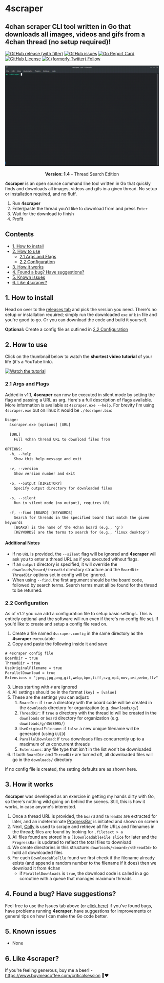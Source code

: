 # 4scraper

## 4chan scraper CLI tool written in Go that downloads all images, videos and gifs from a 4chan thread (no setup required)!

[![GitHub release (with filter)](https://img.shields.io/github/v/release/criticalsession/4scraper)](https://github.com/criticalsession/4scraper/releases)
[![GitHub issues](https://img.shields.io/github/issues/criticalsession/4scraper)](https://github.com/criticalsession/4scraper/issues)
[![Go Report Card](https://goreportcard.com/badge/github.com/criticalsession/4scraper)](https://goreportcard.com/report/github.com/criticalsession/4scraper)
[![GitHub License](https://img.shields.io/github/license/criticalsession/4scraper)](https://github.com/criticalsession/4scraper/blob/main/LICENSE)
[![X (formerly Twitter) Follow](https://img.shields.io/twitter/follow/criticalsession)](https://twitter.com/criticalsession)

<p align="center">
  <img src="https://github.com/criticalsession/4scraper/blob/main/docs/4scraper_search.gif?raw=true" width="608" />
</p>

<p align="center"><b>Version: 1.4</b> - Thread Search Edition</p>

**4scraper** is an open source command line tool written in Go that quickly finds and downloads all images, videos and gifs in a given thread. No setup or installation required, and no fluff.

1. Run **4scraper**
2. Enter/paste the thread you'd like to download from and press `Enter`
3. Wait for the download to finish
4. Profit

## Contents

- [1. How to install](#1-how-to-install)
- [2. How to use](#2-how-to-use)
    - [2.1 Args and Flags](#21-args-and-flags)
    - [2.2 Configuration](#22-configuration)
- [3. How it works](#3-how-it-works)
- [4. Found a bug? Have suggestions?](#4-found-a-bug-have-suggestions)
- [5. Known issues](#5-known-issues)
- [6. Like 4scraper?](#6-like-4scraper)

## 1. How to install

Head on over to the <a href="https://github.com/criticalsession/4scraper/releases">releases tab</a> and pick the version you need. There's no setup or installation required; simply run the downloaded `exe` or `bin` file and you're good to go. Or you can download the code and build it yourself.

**Optional:** Create a config file as outlined in [2.2 Configuration](#22-configuration-v12)

## 2. How to use

Click on the thumbnail below to watch the **shortest video tutorial** of your life (it's a YouTube link).

<a href="https://www.youtube.com/watch?v=2cLXpOMFGdc" target="_blank">
    <img src="https://img.youtube.com/vi/2cLXpOMFGdc/0.jpg" alt="Watch the tutorial" width="240"/>
</a>

### 2.1 Args and Flags

Added in v1.1, **4scraper** can now be executed in silent mode by setting the flag and passing a URL as arg. Here's a full description of flags available. More information is available at `4scraper.exe --help`. For brevity I'm using `4scraper.exe` but on linux it would be `./4scraper.bin`:

```
Usage: 
  4scraper.exe [options] [URL]

  [URL]                
    Full 4chan thread URL to download files from

OPTIONS:
  -h, --help         
    Show this help message and exit

  -v, --version      
    Show version number and exit

  -o, --output [DIRECTORY]
    Specify output directory for downloaded files

  -s, --silent       
    Run in silent mode (no output), requires URL

  -f, --find [BOARD] [KEYWORDS]
    Search for threads in the specified board that match the given keywords
    [BOARD] is the name of the 4chan board (e.g., 'g')
    [KEYWORDS] are the terms to search for (e.g., 'linux desktop')  
```
#### Additional Notes

- If no `URL` is provided, the `--silent` flag will be ignored and **4scraper** will ask you to enter a thread URL as if you executed without flags.
- If an `output` directory is specified, it will override the `downloads/board/threadid` directory structure and the `BoardDir` `ThreadDir` options set in config will be ignored.
- When using `--find`, the first argument should be the board code, followed by search terms. Search terms must all be found for the thread to be returned.

### 2.2 Configuration

As of v1.2 you can add a configuration file to setup basic settings. This is entirely optional and the software will run even if there's no config file set. If you'd like to create and setup a config file read on.

1. Create a file named `4scraper.config` in the same directory as the **4scraper** executable
2. Copy and paste the following inside it and save
```
# 4scraper config file
BoardDir = true
ThreadDir = true
UseOriginalFilename = true
ParallelDownload = true
Extensions = "jpeg,jpg,png,gif,webp,bpm,tiff,svg,mp4,mov,avi,webm,flv"
```
3. Lines starting with `#` are ignored
4. All settings should be in the format `[key] = [value]`
5. These are the settings you can adjust:
      1. `BoardDir`: if `true` a directory with the board code will be created in the `downloads` directory for organization (e.g. `downloads/g/`)
      2. `ThreadDir`: if `true` a directory with the thread id will be created in the `downloads` or `board` directory for organization (e.g. `downloads/g/4568995/`)
      3. `UseOriginalFilename`: if `false` a new unique filename will be generated (using `UUID`)
      4. `ParallelDownload`: if `true` downloads files concurrently up to a maximum of `20` concurrent threads
      5. `Extensions`: any file type that isn't in the list won't be downloaded
6. If both `BoardDir` and `ThreadDir` are turned off, all downloaded files will go in the `downloads/` directory

If no config file is created, the setting defaults are as shown here.

## 3. How it works

**4scraper** was developed as an exercise in getting my hands dirty with Go, so there's nothing wild going on behind the scenes. Still, this is how it works, in case anyone's interested.

1. Once a thread URL is provided, the `board` and `threadId` are extracted for later, and an indeterminate [ProgressBar](https://github.com/schollz/progressbar/) is initiated and shown on screen
2. Next, [Colly](https://github.com/gocolly/colly) is used to scrape and retrieve all file URLs and filenames in the thread; files are found by looking for `.filetext > a`
3. All files found are stored in a `[]DownloadableFile slice` for later and the `ProgressBar` is updated to reflect the total files to download
4. We create directories in this structure: `downloads/<board>/<threadId>` to hold all downloaded files
5. For each `DownloadableFile` found we first check if the filename already exists (and append a random number to the filename if it does) then we download it from 4chan
    - if `ParallelDownloads` is `true`, the download code is called in a go coroutine with a queue that manages maximum threads

## 4. Found a bug? Have suggestions?

Feel free to use the Issues tab above (or [click here](https://github.com/criticalsession/4scraper/issues)) if you've found bugs, have problems running **4scraper**, have suggestions for improvements or general tips on how I can make the Go code better.

## 5. Known issues

- None

## 6. Like 4scraper?

If you're feeling generous, buy me a beer! - https://www.buymeacoffee.com/criticalsession 🍺❤️
